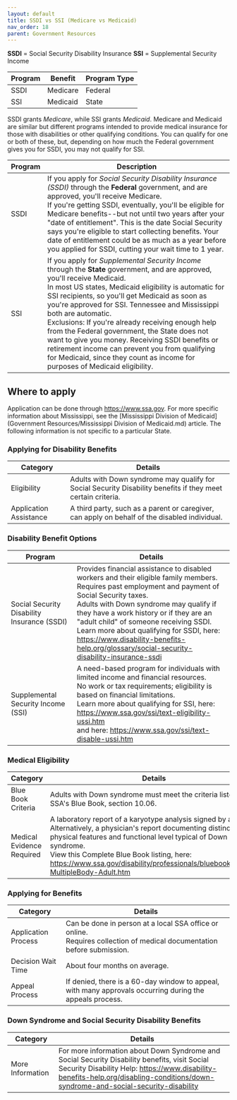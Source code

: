 ```yaml
---
layout: default
title: SSDI vs SSI (Medicare vs Medicaid)
nav_order: 18
parent: Government Resources
---
```


**SSDI** = Social Security Disability Insurance
**SSI** = Supplemental Security Income

| Program | Benefit | Program Type |
|---|---|---|
| SSDI | Medicare | Federal |
| SSI | Medicaid | State |

SSDI grants *Medicare*, while SSI grants *Medicaid*. Medicare and Medicaid are similar but different programs intended to provide medical insurance for those with disabilities or other qualifying conditions. You can qualify for one or both of these, but, depending on how much the Federal government gives you for SSDI, you may not qualify for SSI.

| Program | Description |
|---|---|
| SSDI | If you apply for *Social Security Disability Insurance (SSDI)* through the **Federal** government, and are approved, you'll receive Medicare.<br>If you're getting SSDI, eventually, you'll be eligible for Medicare benefits--but not until two years after your "date of entitlement". This is the date Social Security says you're eligible to start collecting benefits. Your date of entitlement could be as much as a year before you applied for SSDI, cutting your wait time to 1 year. |
| SSI | If you apply for *Supplemental Security Income* through the **State** government, and are approved, you'll receive Medicaid.<br>In most US states, Medicaid eligibility is automatic for SSI recipients, so you'll get Medicaid as soon as you're approved for SSI. Tennessee and Mississippi both are automatic.<br>Exclusions: If you're already receiving enough help from the Federal government, the State does not want to give you money. Receiving SSDI benefits or retirement income can prevent you from qualifying for Medicaid, since they count as income for purposes of Medicaid eligibility. |

## Where to apply

Application can be done through <https://www.ssa.gov>. For more specific information about Mississippi, see the [Mississippi Division of Medicaid](Government Resources/Mississippi Division of Medicaid.md) article. The following information is not specific to a particular State.

### Applying for Disability Benefits

| Category | Details |
|---|---|
| Eligibility | Adults with Down syndrome may qualify for Social Security Disability benefits if they meet certain criteria. |
| Application Assistance | A third party, such as a parent or caregiver, can apply on behalf of the disabled individual. |

### Disability Benefit Options

| Program | Details |
|---|---|
| Social Security Disability Insurance (SSDI) | Provides financial assistance to disabled workers and their eligible family members.<br>Requires past employment and payment of Social Security taxes.<br>Adults with Down syndrome may qualify if they have a work history or if they are an "adult child" of someone receiving SSDI.<br>Learn more about qualifying for SSDI, here: <https://www.disability-benefits-help.org/glossary/social-security-disability-insurance-ssdi> |
| Supplemental Security Income (SSI) | A need-based program for individuals with limited income and financial resources.<br>No work or tax requirements; eligibility is based on financial limitations.<br>Learn more about qualifying for SSI, here: <https://www.ssa.gov/ssi/text-eligibility-ussi.htm><br>and here: <https://www.ssa.gov/ssi/text-disable-ussi.htm> |

### Medical Eligibility

| Category | Details |
|---|---|
| Blue Book Criteria | Adults with Down syndrome must meet the criteria listed in the SSA's Blue Book, section 10.06. |
| Medical Evidence Required | A laboratory report of a karyotype analysis signed by a doctor.<br>Alternatively, a physician's report documenting distinctive physical features and functional level typical of Down syndrome.<br>View this Complete Blue Book listing, here: <https://www.ssa.gov/disability/professionals/bluebook/10.00-MultipleBody-Adult.htm> |

### Applying for Benefits

| Category | Details |
|---|---|
| Application Process | Can be done in person at a local SSA office or online.<br>Requires collection of medical documentation before submission. |
| Decision Wait Time | About four months on average. |
| Appeal Process | If denied, there is a 60-day window to appeal, with many approvals occurring during the appeals process. |

### Down Syndrome and Social Security Disability Benefits

| Category | Details |
|---|---|
| More Information | For more information about Down Syndrome and Social Security Disability benefits, visit Social Security Disability Help: <https://www.disability-benefits-help.org/disabling-conditions/down-syndrome-and-social-security-disability> |
